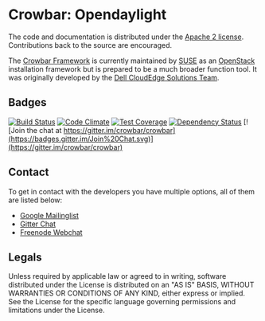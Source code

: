 # Crowbar: Opendaylight

The code and documentation is distributed under the [Apache 2 license](http://www.apache.org/licenses/LICENSE-2.0.html).
Contributions back to the source are encouraged.

The [Crowbar Framework](https://github.com/crowbar/crowbar) is currently maintained by [SUSE](http://www.suse.com/) as
an [OpenStack](http://openstack.org) installation framework but is prepared to be a much broader function tool. It was
originally developed by the [Dell CloudEdge Solutions Team](http://dell.com/openstack).

## Badges

[![Build Status](https://travis-ci.org/crowbar/crowbar-opendaylight.svg?branch=master)](https://travis-ci.org/crowbar/crowbar-opendaylight)
[![Code Climate](https://codeclimate.com/github/crowbar/crowbar-opendaylight/badges/gpa.svg)](https://codeclimate.com/github/crowbar/crowbar-opendaylight)
[![Test Coverage](https://codeclimate.com/github/crowbar/crowbar-opendaylight/badges/coverage.svg)](https://codeclimate.com/github/crowbar/crowbar-opendaylight)
[![Dependency Status](https://gemnasium.com/crowbar/crowbar-opendaylight.svg)](https://gemnasium.com/crowbar/crowbar-opendaylight)
[![Join the chat at https://gitter.im/crowbar/crowbar](https://badges.gitter.im/Join%20Chat.svg)](https://gitter.im/crowbar/crowbar)

## Contact

To get in contact with the developers you have multiple options, all of them are listed below:

* [Google Mailinglist](https://groups.google.com/forum/#!forum/crowbar)
* [Gitter Chat](https://gitter.im/crowbar/crowbar)
* [Freenode Webchat](http://webchat.freenode.net/?channels=%23crowbar)

## Legals

Unless required by applicable law or agreed to in writing, software distributed under the License is distributed on
an "AS IS" BASIS, WITHOUT WARRANTIES OR CONDITIONS OF ANY KIND, either express or implied. See the License for the
specific language governing permissions and limitations under the License.
